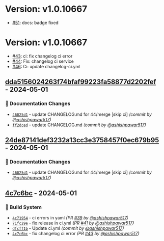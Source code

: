 # Version: v1.0.10667

* [#51](https://github.com/ashishpawar517/eventifyPro/pull/51): docs: badge fixed


# Version: v1.0.10667

* [#43](https://github.com/ashishpawar517/eventifyPro/pull/43): ci: fix changelog ci error
* [#44](https://github.com/ashishpawar517/eventifyPro/pull/44): Fix: changelog ci service
* [#46](https://github.com/ashishpawar517/eventifyPro/pull/46): Ci: update changelog-ci.yml




## [dda5156024263f74bfaf99223fa58877d2202fef] - 2024-05-01
### :memo: Documentation Changes
- [`46025d1`](https://github.com/ashishpawar517/eventifyPro/commit/46025d1cb92da5557ad9c0cefa2c108ac51279a3) - update CHANGELOG.md for 44/merge [skip ci] *(commit by [@ashishpawar517](https://github.com/ashishpawar517))*
- [`ff2dced`](https://github.com/ashishpawar517/eventifyPro/commit/ff2dced2b7e3ecd99ed95d3072376d201f5d4c55) - update CHANGELOG.md *(commit by [@ashishpawar517](https://github.com/ashishpawar517))*


## [24de87141def3232a13cc3e3758457f0ec679b95] - 2024-05-01
### :memo: Documentation Changes
- [`46025d1`](https://github.com/ashishpawar517/eventifyPro/commit/46025d1cb92da5557ad9c0cefa2c108ac51279a3) - update CHANGELOG.md for 44/merge [skip ci] *(commit by [@ashishpawar517](https://github.com/ashishpawar517))*


## [4c7c6bc] - 2024-05-01
### :construction_worker: Build System
- [`4c71954`](https://github.com/ashishpawar517/eventifyPro/commit/4c71954d7fed02f9b9b037dde4278844cde79754) - ci errors in yaml *(PR [#39](https://github.com/ashishpawar517/eventifyPro/pull/39) by [@ashishpawar517](https://github.com/ashishpawar517))*
- [`71fc29e`](https://github.com/ashishpawar517/eventifyPro/commit/71fc29ebc7f341b86f111c11e45fb9fd3dda9eff) - fix release in ci.yml *(PR [#41](https://github.com/ashishpawar517/eventifyPro/pull/41) by [@ashishpawar517](https://github.com/ashishpawar517))*
- [`dfcff1b`](https://github.com/ashishpawar517/eventifyPro/commit/dfcff1bd6441e5826b8a4b3b70c763e95f8ec9c6) - Update ci.yml *(commit by [@ashishpawar517](https://github.com/ashishpawar517))*
- [`4c7c6bc`](https://github.com/ashishpawar517/eventifyPro/commit/4c7c6bceb4595f9db78514a2ba1a977bdaf9ec3e) - fix changelog ci error *(PR [#43](https://github.com/ashishpawar517/eventifyPro/pull/43) by [@ashishpawar517](https://github.com/ashishpawar517))*

[4c7c6bc]: https://github.com/ashishpawar517/eventifyPro/compare/50abed5...4c7c6bc
[24de87141def3232a13cc3e3758457f0ec679b95]: https://github.com/ashishpawar517/eventifyPro/compare/2de97066cc79feafe7cb13904e6082ebdf827363...24de87141def3232a13cc3e3758457f0ec679b95
[dda5156024263f74bfaf99223fa58877d2202fef]: https://github.com/ashishpawar517/eventifyPro/compare/3a80da5f10618e4fb27bb73c411b358a22e6ac81...dda5156024263f74bfaf99223fa58877d2202fef




